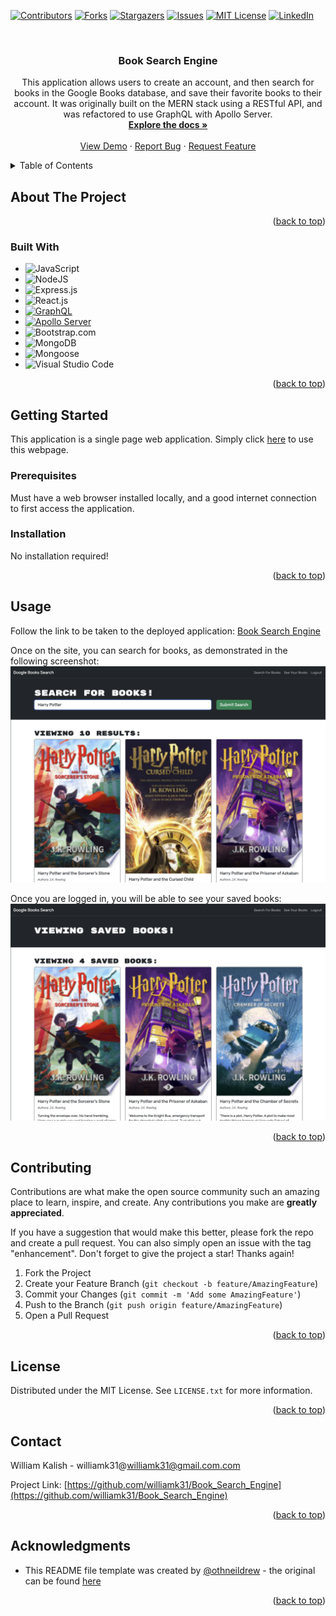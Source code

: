 <!-- Improved compatibility of back to top link: See: https://github.com/othneildrew/Best-README-Template/pull/73 -->
<a name="readme-top"></a>
<!--
*** Thanks for checking out the Best-README-Template. If you have a suggestion
*** that would make this better, please fork the repo and create a pull request
*** or simply open an issue with the tag "enhancement".
*** Don't forget to give the project a star!
*** Thanks again! Now go create something AMAZING! :D
-->



<!-- PROJECT SHIELDS -->
<!--
*** I'm using markdown "reference style" links for readability.
*** Reference links are enclosed in brackets [ ] instead of parentheses ( ).
*** See the bottom of this document for the declaration of the reference variables
*** for contributors-url, forks-url, etc. This is an optional, concise syntax you may use.
*** https://www.markdownguide.org/basic-syntax/#reference-style-links
-->
[![Contributors][contributors-shield]][contributors-url]
[![Forks][forks-shield]][forks-url]
[![Stargazers][stars-shield]][stars-url]
[![Issues][issues-shield]][issues-url]
[![MIT License][license-shield]][license-url]
[![LinkedIn][linkedin-shield]][linkedin-url]



<!-- PROJECT LOGO -->
<br />
<div align="center">
  <a href="https://github.com/williamk31/Book_Search_Engine">
  </a>

<h3 align="center">Book Search Engine</h3>

  <p align="center">
    This application allows users to create an account, and then search for books in the Google Books database, and save their favorite books to their account. It was originally built on the MERN stack using a RESTful API, and was refactored to use GraphQL with Apollo Server.   
    <br />
    <a href="https://github.com/williamk31/Book_Search_Engine"><strong>Explore the docs »</strong></a>
    <br />
    <br />
    <a href="https://github.com/williamk31/Book_Search_Engine">View Demo</a>
    ·
    <a href="https://github.com/williamk31/Book_Search_Engine/issues/new?labels=bug&template=bug-report---.md">Report Bug</a>
    ·
    <a href="https://github.com/williamk31/Book_Search_Engine/issues/new?labels=enhancement&template=feature-request---.md">Request Feature</a>
  </p>
</div>



<!-- TABLE OF CONTENTS -->
<details>
  <summary>Table of Contents</summary>
  <ol>
    <li>
      <a href="#about-the-project">About The Project</a>
      <ul>
        <li><a href="#built-with">Built With</a></li>
      </ul>
    </li>
    <li>
      <a href="#getting-started">Getting Started</a>
      <ul>
        <li><a href="#prerequisites">Prerequisites</a></li>
        <li><a href="#installation">Installation</a></li>
      </ul>
    </li>
    <li><a href="#usage">Usage</a></li>
    <li><a href="#contributing">Contributing</a></li>
    <li><a href="#license">License</a></li>
    <li><a href="#contact">Contact</a></li>
    <li><a href="#acknowledgments">Acknowledgments</a></li>
  </ol>
</details>



<!-- ABOUT THE PROJECT -->
## About The Project

<p align="right">(<a href="#readme-top">back to top</a>)</p>

### Built With

* ![JavaScript][JavaScript-Shield]
* ![NodeJS]
* ![Express.js](https://img.shields.io/badge/express.js-%23404d59.svg?style=for-the-badge&logo=express&logoColor=%2361DAFB)
* ![React.js](https://img.shields.io/badge/React-20232A?style=for-the-badge&logo=react&logoColor=61DAFB)
* [![GraphQL](https://img.shields.io/badge/GraphQL-E10098?logo=graphql&logoColor=white&style=for-the-badge)](https://graphql.org/)
* [![Apollo Server](https://img.shields.io/badge/Apollo_Server-311C87?logo=apollographql&logoColor=white&style=for-the-badge)](https://www.apollographql.com/docs/apollo-server/)
* ![Bootstrap.com]
* ![MongoDB](https://img.shields.io/badge/MongoDB-%234ea94b.svg?style=for-the-badge&logo=mongodb&logoColor=darkgreen)
* ![Mongoose](https://img.shields.io/badge/Mongoose•odm-%234ea94b.svg?style=for-the-badge&logo=mongodb&logoColor=darkgreen)
* ![Visual Studio Code](https://img.shields.io/badge/Visual%20Studio%20Code-0078d7.svg?style=for-the-badge&logo=visual-studio-code&logoColor=white)

<p align="right">(<a href="#readme-top">back to top</a>)</p>



<!-- GETTING STARTED -->
## Getting Started

This application is a single page web application. Simply click [here]() to use this webpage. 

### Prerequisites

Must have a web browser installed locally, and a good internet connection to first access the application.

### Installation

No installation required!

<p align="right">(<a href="#readme-top">back to top</a>)</p>



<!-- USAGE EXAMPLES -->
## Usage

Follow the link to be taken to the deployed application: [Book Search Engine]()

Once on the site, you can search for books, as demonstrated in the following screenshot: 
![Search Screenshot](assets/images/search.png)

Once you are logged in, you will be able to see your saved books:
![Saved Books Screenshot](assets/images/saved_books.png)

<p align="right">(<a href="#readme-top">back to top</a>)</p>



<!-- ROADMAP -->

<!-- CONTRIBUTING -->
## Contributing

Contributions are what make the open source community such an amazing place to learn, inspire, and create. Any contributions you make are **greatly appreciated**.

If you have a suggestion that would make this better, please fork the repo and create a pull request. You can also simply open an issue with the tag "enhancement".
Don't forget to give the project a star! Thanks again!

1. Fork the Project
2. Create your Feature Branch (`git checkout -b feature/AmazingFeature`)
3. Commit your Changes (`git commit -m 'Add some AmazingFeature'`)
4. Push to the Branch (`git push origin feature/AmazingFeature`)
5. Open a Pull Request

<p align="right">(<a href="#readme-top">back to top</a>)</p>



<!-- LICENSE -->
## License

Distributed under the MIT License. See `LICENSE.txt` for more information.

<p align="right">(<a href="#readme-top">back to top</a>)</p>



<!-- CONTACT -->
## Contact

William Kalish - williamk31@williamk31@gmail.com.com

Project Link: [https://github.com/williamk31/Book_Search_Engine](https://github.com/williamk31/Book_Search_Engine)

<p align="right">(<a href="#readme-top">back to top</a>)</p>



<!-- ACKNOWLEDGMENTS -->
## Acknowledgments

* This README file template was created by [@othneildrew](https://github.com/othneildrew) - the original can be found [here](https://github.com/othneildrew/Best-README-Template)

<p align="right">(<a href="#readme-top">back to top</a>)</p>



<!-- MARKDOWN LINKS & IMAGES -->
<!-- https://www.markdownguide.org/basic-syntax/#reference-style-links -->
[contributors-shield]: https://img.shields.io/github/contributors/williamk31/PWA-Text_Editor.svg?style=for-the-badge
[contributors-url]: https://github.com/williamk31/Book_Search_Engine/graphs/contributors
[forks-shield]: https://img.shields.io/github/forks/williamk31/PWA-Text_Editor.svg?style=for-the-badge
[forks-url]: https://github.com/williamk31/Book_Search_Engine/network/members
[stars-shield]: https://img.shields.io/github/stars/williamk31/PWA-Text_Editor.svg?style=for-the-badge
[stars-url]: https://github.com/williamk31/Book_Search_Engine/stargazers
[issues-shield]: https://img.shields.io/github/issues/williamk31/PWA-Text_Editor.svg?style=for-the-badge
[issues-url]: https://github.com/williamk31/Book_Search_Engine/issues
[license-shield]: https://img.shields.io/github/license/williamk31/PWA-Text_Editor.svg?style=for-the-badge
[license-url]: https://github.com/williamk31/Book_Search_Engine/blob/master/LICENSE.txt
[linkedin-shield]: https://img.shields.io/badge/-LinkedIn-black.svg?style=for-the-badge&logo=linkedin&colorB=555
[linkedin-url]: https://linkedin.com/in/williamk31
[product-screenshot]: images/screenshot.png
[Next.js]: https://img.shields.io/badge/next.js-000000?style=for-the-badge&logo=nextdotjs&logoColor=white
[Next-url]: https://nextjs.org/
[React.js]: https://img.shields.io/badge/React-20232A?style=for-the-badge&logo=react&logoColor=61DAFB
[React-url]: https://reactjs.org/
[Vue.js]: https://img.shields.io/badge/Vue.js-35495E?style=for-the-badge&logo=vuedotjs&logoColor=4FC08D
[Vue-url]: https://vuejs.org/
[Angular.io]: https://img.shields.io/badge/Angular-DD0031?style=for-the-badge&logo=angular&logoColor=white
[Angular-url]: https://angular.io/
[Svelte.dev]: https://img.shields.io/badge/Svelte-4A4A55?style=for-the-badge&logo=svelte&logoColor=FF3E00
[Svelte-url]: https://svelte.dev/
[Laravel.com]: https://img.shields.io/badge/Laravel-FF2D20?style=for-the-badge&logo=laravel&logoColor=white
[Laravel-url]: https://laravel.com
[Bootstrap.com]: https://img.shields.io/badge/Bootstrap-563D7C?style=for-the-badge&logo=bootstrap&logoColor=white
[Bootstrap-url]: https://getbootstrap.com
[JQuery.com]: https://img.shields.io/badge/jQuery-0769AD?style=for-the-badge&logo=jquery&logoColor=white
[JQuery-url]: https://jquery.com 
[JavaScript-shield]: https://shields.io/badge/JavaScript-F7DF1E?logo=JavaScript&logoColor=000&style=flat-square
[NodeJS]: https://img.shields.io/badge/node.js-6DA55F?style=for-the-badge&logo=node.js&logoColor=white
[Node-url]: https://nodejs.org/en
